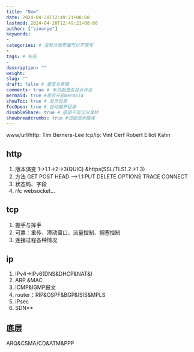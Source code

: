 ```yaml
---
title: "New"
date: 2024-04-28T12:49:21+08:00
lastmod: 2024-04-28T12:49:21+08:00
author: ["zinonye"]
keywords: 
- 
categories: # 没有分类界面可以不填写
- 
tags: # 标签
- 
description: ""
weight:
slug: ""
draft: false # 是否为草稿
comments: true # 本页面是否显示评论
mermaid: true #是否开启mermaid
showToc: true # 显示目录
TocOpen: true # 自动展开目录
disableShare: true # 底部不显示分享栏
showbreadcrumbs: true #顶部显示路径
---
```

www/url/http: Tim Berners-Lee
tcp/ip: Vint Cerf Robert Elliot Kahn

## http

1. 版本演变 1->1.1->2->3(QUIC) &https(SSL/TLS1.2->1.3)
2. 方法 GET POST HEAD -->1.1:PUT DELETE OPTIONS TRACE CONNECT
3.  状态码、字段
4.  rfc websocket...

## tcp

1. 握手与挥手
2. 可靠：重传、滑动窗口、流量控制、拥塞控制
3. 连接过程各种情况

## ip

1. IPv4->IPv6(DNS&DHCP&NAT&) 
2. ARP &MAC
3. ICMP&IGMP报文
4. router：RIP&OSPF&BGP&ISIS&MPLS
5. IPsec
6. SDN**

## 底层

ARQ&CSMA/CD&ATM&PPP








